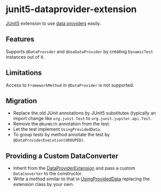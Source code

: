 # junit5-dataprovider-extension

[JUnit5](https://github.com/junit-team/junit5) extension to use [data providers](https://github.com/TNG/junit-dataprovider) easily.


## Features

Supports `@DataProvider` and `@UseDataProvider` by creating `DynamicTest` instances out of it.


## Limitations

Access to `FrameworkMethod` in `@DataProvider` is not supported.


## Migration

* Replace the old JUnit annotations by JUnit5 substitutes (typically an import change like `org.junit.Test` to `org.junit.jupiter.api.Test`.
* Remove the `@RunWith` annotation from the test.
* Let the test implement `UsingProvidedData`.
* To group tests by method annotate the test by `@DataProviderExecution(GROUPED)`.


## Providing a Custom DataConverter

* Inherit from the [DataProviderExtension](src/main/java/diergo/junit5/dataprovider/DataProviderExtension.java) and pass a custom `DataConverter` to the constructor.
* Write a method similar to that in [UsingProvidedData](src/main/java/diergo/junit5/dataprovider/UsingProvidedData.java) replacing the extension class by your own.
